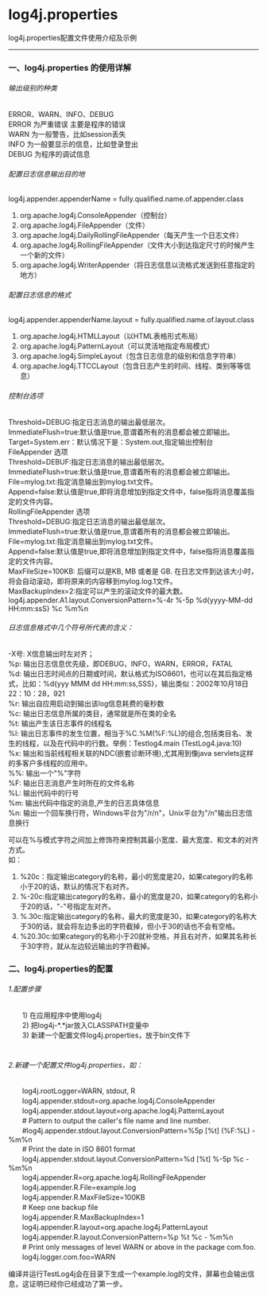 # log4j.properties
log4j.properties配置文件使用介绍及示例

---
### 一、log4j.properties 的使用详解
###### 输出级别的种类  
ERROR、WARN、INFO、DEBUG  
ERROR 为严重错误 主要是程序的错误  
WARN 为一般警告，比如session丢失  
INFO 为一般要显示的信息，比如登录登出  
DEBUG 为程序的调试信息  

###### 配置日志信息输出目的地  
log4j.appender.appenderName = fully.qualified.name.of.appender.class  
1. org.apache.log4j.ConsoleAppender（控制台）  
2. org.apache.log4j.FileAppender（文件）  
3. org.apache.log4j.DailyRollingFileAppender（每天产生一个日志文件）  
4. org.apache.log4j.RollingFileAppender（文件大小到达指定尺寸的时候产生一个新的文件）  
5. org.apache.log4j.WriterAppender（将日志信息以流格式发送到任意指定的地方）  

###### 配置日志信息的格式  
log4j.appender.appenderName.layout = fully.qualified.name.of.layout.class  
1. org.apache.log4j.HTMLLayout（以HTML表格形式布局）  
2. org.apache.log4j.PatternLayout（可以灵活地指定布局模式）  
3. org.apache.log4j.SimpleLayout（包含日志信息的级别和信息字符串）  
4. org.apache.log4j.TTCCLayout（包含日志产生的时间、线程、类别等等信息）  

###### 控制台选项
Threshold=DEBUG:指定日志消息的输出最低层次。  
ImmediateFlush=true:默认值是true,意谓着所有的消息都会被立即输出。  
Target=System.err：默认情况下是：System.out,指定输出控制台  
FileAppender 选项  
Threshold=DEBUF:指定日志消息的输出最低层次。  
ImmediateFlush=true:默认值是true,意谓着所有的消息都会被立即输出。  
File=mylog.txt:指定消息输出到mylog.txt文件。  
Append=false:默认值是true,即将消息增加到指定文件中，false指将消息覆盖指定的文件内容。  
RollingFileAppender 选项  
Threshold=DEBUG:指定日志消息的输出最低层次。  
ImmediateFlush=true:默认值是true,意谓着所有的消息都会被立即输出。  
File=mylog.txt:指定消息输出到mylog.txt文件。  
Append=false:默认值是true,即将消息增加到指定文件中，false指将消息覆盖指定的文件内容。  
MaxFileSize=100KB: 后缀可以是KB, MB 或者是 GB. 在日志文件到达该大小时，将会自动滚动，即将原来的内容移到mylog.log.1文件。  
MaxBackupIndex=2:指定可以产生的滚动文件的最大数。  
log4j.appender.A1.layout.ConversionPattern=%-4r %-5p %d{yyyy-MM-dd HH:mm:ssS} %c %m%n  

###### 日志信息格式中几个符号所代表的含义：  
 -X号: X信息输出时左对齐；  
 %p: 输出日志信息优先级，即DEBUG，INFO，WARN，ERROR，FATAL  
 %d: 输出日志时间点的日期或时间，默认格式为ISO8601，也可以在其后指定格式，比如：%d{yyy MMM dd HH:mm:ss,SSS}，输出类似：2002年10月18日 22：10：28，921  
 %r: 输出自应用启动到输出该log信息耗费的毫秒数  
 %c: 输出日志信息所属的类目，通常就是所在类的全名  
 %t: 输出产生该日志事件的线程名  
 %l: 输出日志事件的发生位置，相当于%C.%M(%F:%L)的组合,包括类目名、发生的线程，以及在代码中的行数。举例：Testlog4.main (TestLog4.java:10)  
 %x: 输出和当前线程相关联的NDC(嵌套诊断环境),尤其用到像java servlets这样的多客户多线程的应用中。  
 %%: 输出一个"%"字符  
 %F: 输出日志消息产生时所在的文件名称  
 %L: 输出代码中的行号  
 %m: 输出代码中指定的消息,产生的日志具体信息  
 %n: 输出一个回车换行符，Windows平台为"/r/n"，Unix平台为"/n"输出日志信息换行  
 
可以在%与模式字符之间加上修饰符来控制其最小宽度、最大宽度、和文本的对齐方式。  
如：  
 1)   %20c：指定输出category的名称，最小的宽度是20，如果category的名称小于20的话，默认的情况下右对齐。  
 2)   %-20c:指定输出category的名称，最小的宽度是20，如果category的名称小于20的话，"-"号指定左对齐。  
 3)   %.30c:指定输出category的名称，最大的宽度是30，如果category的名称大于30的话，就会将左边多出的字符截掉，但小于30的话也不会有空格。  
 4)   %20.30c:如果category的名称小于20就补空格，并且右对齐，如果其名称长于30字符，就从左边较远输出的字符截掉。  

### 二、log4j.properties的配置
###### 1.配置步骤  
　　1) 在应用程序中使用log4j  
　　2) 把log4j-*.*jar放入CLASSPATH变量中  
　　3) 新建一个配置文件log4j.properties，放于bin文件下  
　　　　

###### 2.新建一个配置文件log4j.properties，如：
　　log4j.rootLogger=WARN, stdout, R  
　　log4j.appender.stdout=org.apache.log4j.ConsoleAppender  
　　log4j.appender.stdout.layout=org.apache.log4j.PatternLayout  
　　# Pattern to output the caller's file name and line number.  
　　#log4j.appender.stdout.layout.ConversionPattern=%5p [%t] (%F:%L) - %m%n  
　　# Print the date in ISO 8601 format  
　　log4j.appender.stdout.layout.ConversionPattern=%d [%t] %-5p %c - %m%n  
　　log4j.appender.R=org.apache.log4j.RollingFileAppender  
　　log4j.appender.R.File=example.log  
　　log4j.appender.R.MaxFileSize=100KB  
　　# Keep one backup file  
　　log4j.appender.R.MaxBackupIndex=1  
　　log4j.appender.R.layout=org.apache.log4j.PatternLayout  
　　log4j.appender.R.layout.ConversionPattern=%p %t %c - %m%n  
　　# Print only messages of level WARN or above in the package com.foo.  
　　log4j.logger.com.foo=WARN  
  
编译并运行TestLog4j会在目录下生成一个example.log的文件，屏幕也会输出信息，这证明已经你已经成功了第一步。  
